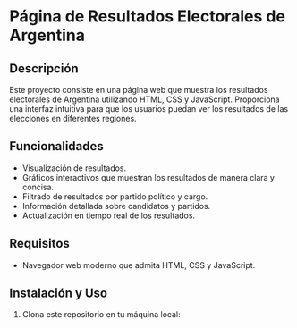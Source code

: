 
# Página de Resultados Electorales de Argentina

## Descripción

Este proyecto consiste en una página web que muestra los resultados electorales de Argentina utilizando HTML, CSS y JavaScript. Proporciona una interfaz intuitiva para que los usuarios puedan ver los resultados de las elecciones en diferentes regiones.

## Funcionalidades

- Visualización de resultados.
- Gráficos interactivos que muestran los resultados de manera clara y concisa.
- Filtrado de resultados por partido político y cargo.
- Información detallada sobre candidatos y partidos.
- Actualización en tiempo real de los resultados.

## Requisitos

- Navegador web moderno que admita HTML, CSS y JavaScript.

## Instalación y Uso

1. Clona este repositorio en tu máquina local:

  
